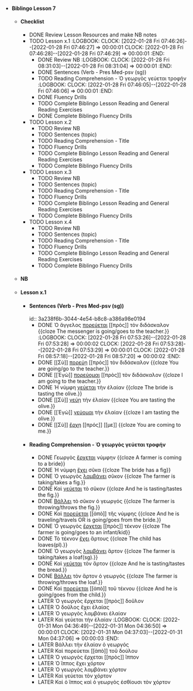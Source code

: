 - #### Biblingo Lesson 7
	- #### Checklist
		- DONE Review Lesson Resources and make NB notes
		- TODO Lesson x.1
		  :LOGBOOK:
		  CLOCK: [2022-01-28 Fri 07:46:26]--[2022-01-28 Fri 07:46:27] =>  00:00:01
		  CLOCK: [2022-01-28 Fri 07:46:28]--[2022-01-28 Fri 07:46:29] =>  00:00:01
		  :END:
			- DONE Review NB
			  :LOGBOOK:
			  CLOCK: [2022-01-28 Fri 08:31:03]--[2022-01-28 Fri 08:31:04] =>  00:00:01
			  :END:
			- DONE Sentences (Verb - Pres Med-psv (sg))
			- TODO Reading Comprehension - Ὁ γεωργὸς γεύεται τροφήν
			  :LOGBOOK:
			  CLOCK: [2022-01-28 Fri 07:46:05]--[2022-01-28 Fri 07:46:06] =>  00:00:01
			  :END:
			- DONE Fluency Drills
			- TODO Complete Biblingo Lesson Reading and General Reading Exercises
			- DONE Complete Biblingo Fluency Drills
		- TODO Lesson x.2
			- TODO Review NB
			- TODO Sentences (topic)
			- TODO Reading Comprehension - Title
			- TODO Fluency Drills
			- TODO Complete Biblingo Lesson Reading and General Reading Exercises
			- TODO Complete Biblingo Fluency Drills
		- TODO Lesson x.3
			- TODO Review NB
			- TODO Sentences (topic)
			- TODO Reading Comprehension - Title
			- TODO Fluency Drills
			- TODO Complete Biblingo Lesson Reading and General Reading Exercises
			- TODO Complete Biblingo Fluency Drills
		- TODO Lesson x.4
			- TODO Review NB
			- TODO Sentences (topic)
			- TODO Reading Comprehension - Title
			- TODO Fluency Drills
			- TODO Complete Biblingo Lesson Reading and General Reading Exercises
			- TODO Complete Biblingo Fluency Drills
	- #### NB
	- #### Lesson x.1
		- #### Sentences (Verb - Pres Med-psv (sg))
		  id:: 3a238f6b-3044-4e54-b8c8-a386a98e0194
			- DONE Ὁ ἄγγελος [πορεύεται]([[Pres-MidPas-Ind]]) [[πρὸς]] τὸν διδάσκαλον {{cloze The messenger is going/goes to the teacher.}}
			  :LOGBOOK:
			  CLOCK: [2022-01-28 Fri 07:53:26]--[2022-01-28 Fri 07:53:28] =>  00:00:02
			  CLOCK: [2022-01-28 Fri 07:53:28]--[2022-01-28 Fri 07:53:29] =>  00:00:01
			  CLOCK: [2022-01-28 Fri 08:57:18]--[2022-01-28 Fri 08:57:20] =>  00:00:02
			  :END:
			- DONE [[Σὺ]] [πορεύῃ]([[Pres-MidPas-Ind]]) [[πρὸς]] τὸν διδάσκαλον {{cloze You are going/go to the teacher.}}
			- DONE [[Ἐγὼ]] [πορεύομαι]([[Pres-MidPas-Ind]]) [[πρὸς]] τὸν διδάσκαλον {{cloze I am going to the teacher.}}
			- DONE Ἡ νύμφη [γεύεται]([[Pres-MidPas-Ind]]) τὴν ἐλαίαν {{cloze The bride is tasting the olive.}}
			- DONE [[Σὺ]] [γεύῃ]([[Pres-MidPas-Ind]]) τὴν ἐλαίαν {{cloze You are tasting the olive.}}
			- DONE [[Ἐγὼ]] [γεύομαι]([[Pres-MidPas-Ind]]) τὴν ἐλαίαν {{cloze I am tasting the olive.}}
			- DONE [[Σὺ]] [ἔρχῃ]([[Pres-MidPas-Ind]]) [[πρός]] [[με]] {{cloze You are coming to me.}}
		- #### Reading Comprehension - Ὁ γεωργὸς γεύεται τροφήν
			- DONE Γεωργὸς [ἔρχεται]([[Pres-MidPas-Ind]]) νύμφην {{cloze A farmer is coming to a bride}}
			- DONE Ἡ νύμφη [ἔχει]([[Pres-Act-Ind]]) σῦκα {{cloze The bride has a fig}}
			- DONE Ὁ γεωργὸς [λαμβάνει]([[Pres-Act-Ind]]) σῦκον {{cloze The farmer is taking/takes a fig.}}
			- DONE Καὶ [γεύεται]([[Pres-MidPas-Ind]]) τὸ σῦκον {{cloze And he is tasting/tastes the fig.}}
			- DONE [Βάλλει]([[Pres-Act-Ind]]) τὸ σῦκον ὁ γεωργός {{cloze The farmer is throwing/throws the fig.}}
			- DONE Καὶ [πορεύεται]([[Pres-MidPas-Ind]]) [[ἀπὸ]] τῆς νύμφης {{cloze And he is traveling/travels OR is going/goes from the bride.}}
			- DONE Ὁ γεωργὸς [ἔρχεται]([[Pres-MidPas-Ind]]) [[πρὸς]] τέκνον {{cloze The farmer is going/goes to an infant/kid}}
			- DONE Τὸ τέκνον [ἔχει]([[Pres-Act-Ind]]) ἄρτους {{cloze The child has loaves(pl).}}
			- DONE Ὁ γεωργὸς [λαμβάνει]([[Pres-Act-Ind]]) ἄρτον {{cloze The farmer is taking/takes a loaf(sg).}}
			- DONE Καὶ [γεύεται]([[Pres-MidPas-Ind]]) τὸν ἄρτον {{cloze And he is tasting/tastes the bread.}}
			- DONE [Βάλλει]([[Pres-Act-Ind]]) τὸν ἄρτον ὁ γεωργός {{cloze The farmer is throwing/throws the loaf.}}
			- DONE Καὶ [πορεύεται]([[Pres-MidPas-Ind]]) [[ἀπὸ]] τοῦ τέκνου {{cloze And he is going/goes from the child.}}
			- LATER Ὁ γεωργὸς ἔρχεται [[πρὸς]] δοῦλον
			- LATER Ὁ δοῦλος ἔχει ἐλαίας
			- LATER Ὁ γεωργὸς λαμβάνει ἐλαίαν
			- LATER Καὶ γεύεται τὴν ἐλαίαν
			  :LOGBOOK:
			  CLOCK: [2022-01-31 Mon 04:36:49]--[2022-01-31 Mon 04:36:50] =>  00:00:01
			  CLOCK: [2022-01-31 Mon 04:37:03]--[2022-01-31 Mon 04:37:06] =>  00:00:03
			  :END:
			- LATER Βάλλει τὴν ἐλαίαν ὁ γεωργός
			- LATER Καὶ πορεύεται [[ἀπὸ]] τοῦ δούλου
			- LATER Ὁ γεωργὸς ἔρχεται [[πρὸς]] ἵππον
			- LATER Ὁ ἵππος ἔχει χόρτον
			- LATER Ὁ γεωργὸς λαμβάνει χόρτον
			- LATER Καὶ γεύεται τὸν χόρτον
			- LATER Καὶ ὁ ἵππος καὶ ὁ γεωργὸς ἐσθίουσι τὸν χόρτον
